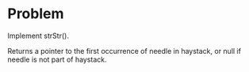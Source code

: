 Problem
===
Implement strStr().

Returns a pointer to the first occurrence of needle in haystack, or null if needle is not part of haystack.